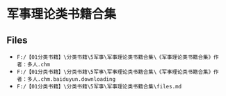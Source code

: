 # 军事理论类书籍合集

## Files

- `F:/【01分类书籍】\分类书籍\5军事\军事理论类书籍合集\《军事理论类书籍合集》作者：多人.chm`
- `F:/【01分类书籍】\分类书籍\5军事\军事理论类书籍合集\《军事理论类书籍合集》作者：多人.chm.baiduyun.downloading`
- `F:/【01分类书籍】\分类书籍\5军事\军事理论类书籍合集\files.md`
